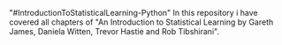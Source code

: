 "#IntroductionToStatisticalLearning-Python" 
In this repository i have covered all chapters of "An Introduction to Statistical Learning by 
Gareth James, Daniela Witten, Trevor Hastie and Rob Tibshirani".  
